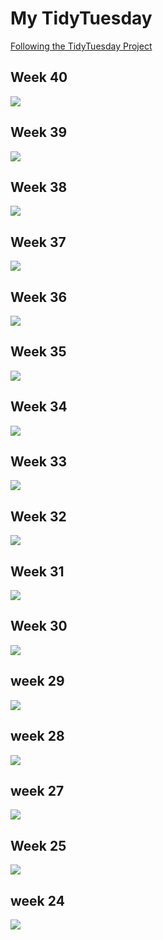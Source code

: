 # My TidyTuesday

[Following the TidyTuesday Project](https://github.com/rfordatascience/tidytuesday/) 


## Week 40
![](https://github.com/ronycoelho/tidytuesday/blob/master/week_40/week_40.png?raw=true)

## Week 39
![](https://github.com/ronycoelho/tidytuesday/blob/master/week_39/plot_week_39_2.png)

## Week 38
![](https://github.com/ronycoelho/tidytuesday/blob/master/week_38/plot_week_38.png)

## Week 37
![](https://github.com/ronycoelho/tidytuesday/blob/master/week_37/plot_week_37.png)

## Week 36
![](https://github.com/ronycoelho/tidytuesday/blob/master/weeK_36/animated_week_36.gif)

## Week 35
![](https://github.com/ronycoelho/tidytuesday/blob/master/week_35/week_35.png)

## Week 34 
![](https://github.com/ronycoelho/tidytuesday/blob/master/week_34/week_34.png)

## Week 33
![](https://github.com/ronycoelho/tidytuesday/blob/master/weeK_33/animation_week_33.gif)

## Week 32
![](https://github.com/ronycoelho/tidytuesday/blob/master/week_32/week_32.png)

## Week 31
![](https://github.com/ronycoelho/tidytuesday/blob/master/week_31/week_31.png)

## Week 30
![](https://github.com/ronycoelho/tidytuesday/blob/master/week_30/week_30.png)

## week 29
![](https://github.com/ronycoelho/tidytuesday/blob/master/week_29/week_29.png)

## week 28
![](https://github.com/ronycoelho/tidytuesday/blob/master/week_28/coffee.png)

## week 27
![](https://github.com/ronycoelho/tidytuesday/blob/master/weeK_27/week_27.png)

## Week 25
![](https://github.com/ronycoelho/tidytuesday/blob/master/week_25/week_25.png)

## week 24
![](https://github.com/ronycoelho/tidytuesday/blob/master/week_24/Achievements_final_.png)
